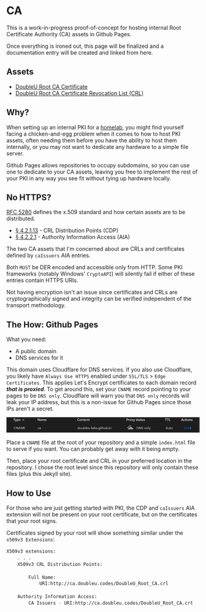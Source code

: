 # CA

This is a work-in-progress proof-of-concept for hosting internal Root
Certificate Authority (CA) assets in Github Pages.

Once everything is ironed out, this page will be finalized and a documentation
entry will be created and linked from here.

## Assets

- [DoubleU Root CA Certificate](/DoubleU_Root_CA_01.crt)
- [DoubleU Root CA Certificate Revocation List (CRL)](/DoubleU_Root_CA_01.crl)

## Why?

When setting up an internal PKI for a [homelab](https://www.reddit.com/r/homelab/),
you might find yourself facing a chicken-and-egg problem when it comes to how to
host PKI assets, often needing them before you have the ability to host them
internally, or you may not want to dedicate any hardware to a simple file
server.

Github Pages allows repositories to occupy subdomains, so you can use one to
dedicate to your CA assets, leaving you free to implement the rest of your PKI
in any way you see fit without tying up hardware locally.

## No HTTPS?

[RFC 5280](https://datatracker.ietf.org/doc/html/rfc5280) defines the x.509
standard and how certain assets are to be distributed.

- [&#167; 4.2.1.13](https://datatracker.ietf.org/doc/html/rfc5280#section-4.2.1.13) -
CRL Distribution Points (CDP)
- [&#167; 4.2.2.1](https://datatracker.ietf.org/doc/html/rfc5280#section-4.2.2.1) -
Authority Information Access (AIA)

The two CA assets that I'm concerned about are CRLs and certificates defined by
`caIssuers` AIA entries.

Both `MUST` be DER encoded and accessible only from HTTP. Some PKI frameworks
(notably Windows' `CryptoAPI`) will silently fail if either of these entries
contain HTTPS URIs.

Not having encryption isn't an issue since certificates and CRLs are
cryptographically signed and integrity can be verified independent of the
transport methodology.

## The How: Github Pages

What you need:

- A public domain
- DNS services for it

This domain uses Cloudflare for DNS services. If you also use Cloudflare, you
likely have `Always Use HTTPS` enabled under `SSL/TLS` > `Edge Certificates`.
This applies Let's Encrypt certificates to each domain record ***that is
proxied***. To get around this, set your `CNAME` record pointing to your pages
to be `DNS only`. Cloudflare will warn you that `DNS only` records will leak
your IP address, but this is a non-issue for Github Pages since those IPs aren't
a secret.

![Cloudflare DNS Record](image/cname.png)

Place a `CNAME` file at the root of your repository and a simple `index.html`
file to serve if you want. You can probably get away with it being empty.

Then, place your root certificate and CRL in your preferred location in the
repository. I chose the root level since this repository will only contain these
files (plus this Jekyll site).

## How to Use

For those who are just getting started with PKI, the CDP and `caIssuers` AIA
extension will not be present on your root certificate, but on the certificates
that your root signs.

Certificates signed by your root will show something similar under the `x509v3
Extensions`:

```sh
X509v3 extensions:
    . . .
    X509v3 CRL Distribution Points:

        Full Name:
            URI:http://ca.doubleu.codes/DoubleU_Root_CA.crl

    Authority Information Access:
        CA Issuers - URI:http://ca.doubleu.codes/DoubleU_Root_CA.crt
```
